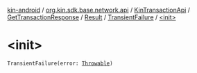 [kin-android](../../../../../index.md) / [org.kin.sdk.base.network.api](../../../../index.md) / [KinTransactionApi](../../../index.md) / [GetTransactionResponse](../../index.md) / [Result](../index.md) / [TransientFailure](index.md) / [&lt;init&gt;](./-init-.md)

# &lt;init&gt;

`TransientFailure(error: `[`Throwable`](https://kotlinlang.org/api/latest/jvm/stdlib/kotlin/-throwable/index.html)`)`